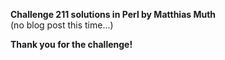 **Challenge 211 solutions in Perl by Matthias Muth**
<br/>
(no blog post this time...)

**Thank you for the challenge!**


